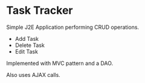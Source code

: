 # Task Tracker

Simple J2E Application performing CRUD operations.

- Add Task
- Delete Task
- Edit Task

Implemented with MVC pattern and a DAO.

Also uses AJAX calls. 

